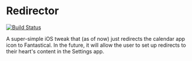 # Redirector

[![Build Status](https://travis-ci.org/Aehmlo/redirector.svg)](https://travis-ci.org/Aehmlo/redirector)

A super-simple iOS tweak that (as of now) just redirects the calendar app icon to Fantastical. In the future, it will allow the user to set up redirects to their heart's content in the Settings app.
